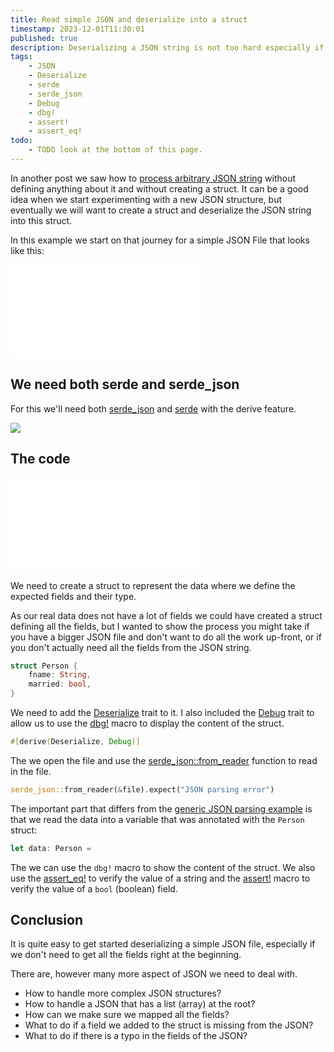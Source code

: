 ```yaml
---
title: Read simple JSON and deserialize into a struct
timestamp: 2023-12-01T11:30:01
published: true
description: Deserializing a JSON string is not too hard especially if the JSON is simple and if we don't need all the fields.
tags:
    - JSON
    - Deserialize
    - serde
    - serde_json
    - Debug
    - dbg!
    - assert!
    - assert_eq!
todo:
    - TODO look at the bottom of this page.
---
```


In another post we saw how to [process arbitrary JSON string](/read-arbitrary-json) without defining anything about it and without creating a struct.
It can be a good idea when we start experimenting with a new JSON structure, but eventually we will want to create a struct and deserialize the
JSON string into this struct.

In this example we start on that journey for a simple JSON File that looks like this:

![](examples/read-simple-json/data.json)


## We need both serde and serde_json

For this we'll need both [serde_json](https://crates.io/crates/serde_json)
and [serde](https://crates.io/crates/serde) with the derive feature.

![](examples/read-simple-json/Cargo.toml)


## The code

![](examples/read-simple-json/src/main.rs)

We need to create a struct to represent the data where we define the expected fields and their type.

As our real data does not have a lot of fields we could have created a struct defining all the fields,
but I wanted to show the process you might take if you have a bigger JSON file and don't want to do all the
work up-front, or if you don't actually need all the fields from the JSON string.


```rust
struct Person {
    fname: String,
    married: bool,
}
```

We need to add the [Deserialize](https://docs.rs/serde/latest/serde/trait.Deserialize.html) trait to it.
I also included the [Debug](https://doc.rust-lang.org/std/fmt/trait.Debug.html) trait to allow us to
use the [dbg!](https://doc.rust-lang.org/std/macro.dbg.html) macro to display the content of the struct.

```rust
#[derive(Deserialize, Debug)]
```

The we open the file and use the [serde_json::from_reader](https://docs.rs/serde_json/latest/serde_json/fn.from_reader.html)
function to read in the file.

```rust
serde_json::from_reader(&file).expect("JSON parsing error")
```

The important part that differs from the [generic JSON parsing example](/read-arbitrary-json) is
that we read the data into a variable that was annotated with the `Person` struct:


```rust
let data: Person =
```

The we can use the `dbg!` macro to show the content of the struct. We also use the
[assert_eq!](https://doc.rust-lang.org/std/macro.assert_eq.html) to verify the value of a
string and the [assert!](https://doc.rust-lang.org/std/macro.assert.html) macro to verify the
value of a `bool` (boolean) field.


## Conclusion

It is quite easy to get started deserializing a simple JSON file, especially if we don't need
to get all the fields right at the beginning.

There are, however many more aspect of JSON we need to deal with.

* How to handle more complex JSON structures?
* How to handle a JSON that has a list (array) at the root?
* How can we make sure we mapped all the fields?
* What to do if a field we added to the struct is missing from the JSON?
* What to do if there is a typo in the fields of the JSON?




